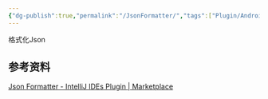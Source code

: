 ```yaml
---
{"dg-publish":true,"permalink":"/JsonFormatter/","tags":["Plugin/AndroidStdio"],"noteIcon":""}
---
```


格式化Json


## 参考资料
[Json Formatter - IntelliJ IDEs Plugin | Marketplace](https://plugins.jetbrains.com/plugin/13931-json-formatter)